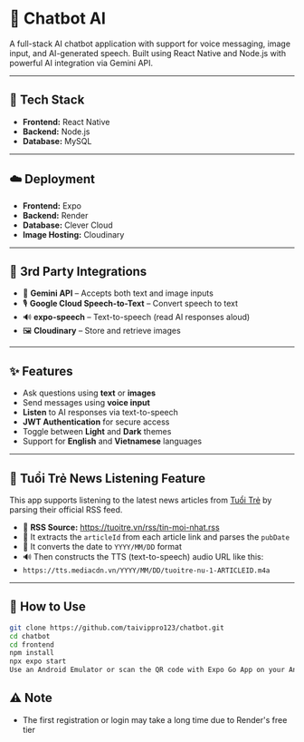# 🤖 Chatbot AI

A full-stack AI chatbot application with support for voice messaging, image input, and AI-generated speech. Built using React Native and Node.js with powerful AI integration via Gemini API.

---

## 🧰 Tech Stack

- **Frontend:** React Native
- **Backend:** Node.js
- **Database:** MySQL

---

## ☁️ Deployment

- **Frontend:** Expo
- **Backend:** Render
- **Database:** Clever Cloud
- **Image Hosting:** Cloudinary

---

## 🔌 3rd Party Integrations

- 🧠 **Gemini API** – Accepts both text and image inputs
- 🎙️ **Google Cloud Speech-to-Text** – Convert speech to text
- 🔊 **expo-speech** – Text-to-speech (read AI responses aloud)
- 🖼️ **Cloudinary** – Store and retrieve images

---

## ✨ Features

- Ask questions using **text** or **images**
- Send messages using **voice input**
- **Listen** to AI responses via text-to-speech
- **JWT Authentication** for secure access
- Toggle between **Light** and **Dark** themes
- Support for **English** and **Vietnamese** languages

---
## 📰 Tuổi Trẻ News Listening Feature

This app supports listening to the latest news articles from [Tuổi Trẻ](https://tuoitre.vn) by parsing their official RSS feed.

- 🔗 **RSS Source:** https://tuoitre.vn/rss/tin-moi-nhat.rss
- 🧠 It extracts the `articleId` from each article link and parses the `pubDate`
- 📅 It converts the date to `YYYY/MM/DD` format
- 🔊 Then constructs the TTS (text-to-speech) audio URL like this:
- `https://tts.mediacdn.vn/YYYY/MM/DD/tuoitre-nu-1-ARTICLEID.m4a`

---
## 🚀 How to Use

```bash
git clone https://github.com/taivippro123/chatbot.git
cd chatbot
cd frontend
npm install
npx expo start
Use an Android Emulator or scan the QR code with Expo Go App on your Android/iOS device.
```
## ⚠️ Note
- The first registration or login may take a long time due to Render's free tier

